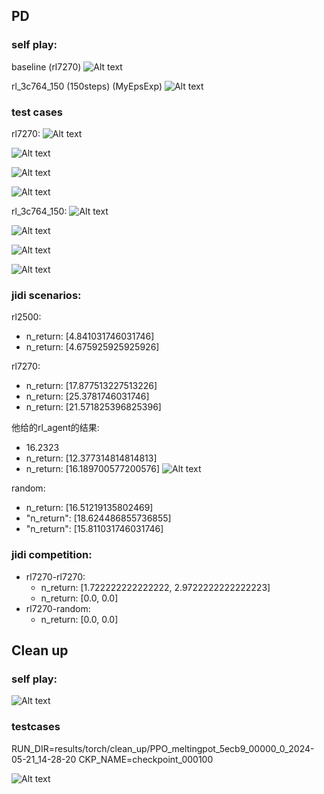 

## PD

### self play:

baseline (rl7270)
![Alt text](pics/pd.png)

rl_3c764_150 (150steps) (MyEpsExp)
![Alt text](pics/3c764.png)


### test cases
rl7270:
![Alt text](pics/pd0.png)

![Alt text](pics/pd1.png)

![Alt text](pics/pd2.png)

![Alt text](pics/pd3.png)

rl_3c764_150:
![Alt text](pics/3c764_0.png)

![Alt text](pics/3c764_1.png)

![Alt text](pics/3c764_2.png)

![Alt text](pics/3c764_3.png)

### jidi scenarios:

rl2500:
- n_return:  [4.841031746031746]
- n_return:  [4.675925925925926]

rl7270:
- n_return:  [17.877513227513226]
- n_return:  [25.3781746031746]
- n_return:  [21.571825396825396]


他给的rl_agent的结果: 
- 16.2323
- n_return:  [12.377314814814813]
- n_return:  [16.189700577200576]
![Alt text](pics/jidi_pd.png)

random:
- n_return:  [16.51219135802469]  
- "n_return": [18.624486855736855]
- "n_return": [15.811031746031746]

### jidi competition:
- rl7270-rl7270: 
    - n_return:  [1.722222222222222, 2.9722222222222223]
    - n_return:  [0.0, 0.0]
- rl7270-random: 
    - n_return:  [0.0, 0.0]


## Clean up

### self play:

![Alt text](pics/cu0.png)

### testcases

RUN_DIR=results/torch/clean_up/PPO_meltingpot_5ecb9_00000_0_2024-05-21_14-28-20
CKP_NAME=checkpoint_000100

![Alt text](pics/cu1.png)